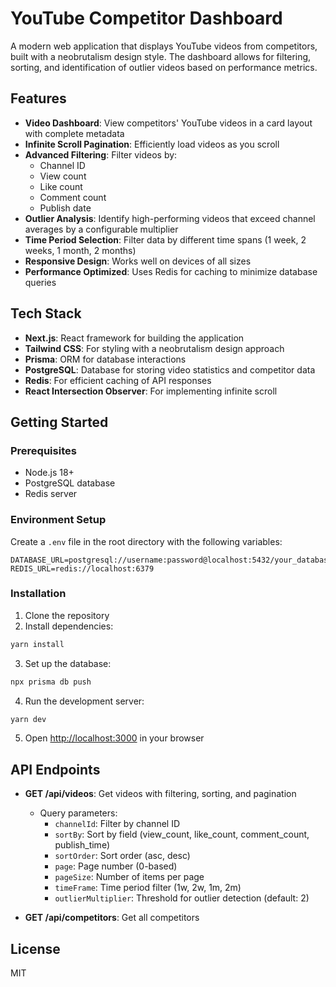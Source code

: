 # YouTube Competitor Dashboard

A modern web application that displays YouTube videos from competitors, built with a neobrutalism design style. The dashboard allows for filtering, sorting, and identification of outlier videos based on performance metrics.

## Features

- **Video Dashboard**: View competitors' YouTube videos in a card layout with complete metadata
- **Infinite Scroll Pagination**: Efficiently load videos as you scroll
- **Advanced Filtering**: Filter videos by:
  - Channel ID
  - View count
  - Like count
  - Comment count
  - Publish date
- **Outlier Analysis**: Identify high-performing videos that exceed channel averages by a configurable multiplier
- **Time Period Selection**: Filter data by different time spans (1 week, 2 weeks, 1 month, 2 months)
- **Responsive Design**: Works well on devices of all sizes
- **Performance Optimized**: Uses Redis for caching to minimize database queries

## Tech Stack

- **Next.js**: React framework for building the application
- **Tailwind CSS**: For styling with a neobrutalism design approach
- **Prisma**: ORM for database interactions
- **PostgreSQL**: Database for storing video statistics and competitor data
- **Redis**: For efficient caching of API responses
- **React Intersection Observer**: For implementing infinite scroll

## Getting Started

### Prerequisites

- Node.js 18+
- PostgreSQL database
- Redis server

### Environment Setup

Create a `.env` file in the root directory with the following variables:

```
DATABASE_URL=postgresql://username:password@localhost:5432/your_database
REDIS_URL=redis://localhost:6379
```

### Installation

1. Clone the repository
2. Install dependencies:

```bash
yarn install
```

3. Set up the database:

```bash
npx prisma db push
```

4. Run the development server:

```bash
yarn dev
```

5. Open [http://localhost:3000](http://localhost:3000) in your browser

## API Endpoints

- **GET /api/videos**: Get videos with filtering, sorting, and pagination
  - Query parameters:
    - `channelId`: Filter by channel ID
    - `sortBy`: Sort by field (view_count, like_count, comment_count, publish_time)
    - `sortOrder`: Sort order (asc, desc)
    - `page`: Page number (0-based)
    - `pageSize`: Number of items per page
    - `timeFrame`: Time period filter (1w, 2w, 1m, 2m)
    - `outlierMultiplier`: Threshold for outlier detection (default: 2)

- **GET /api/competitors**: Get all competitors

## License

MIT
